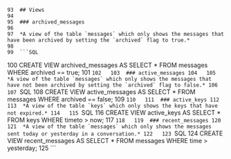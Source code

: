     93	## Views
    94	
    95	### archived_messages
    96	
    97	*A view of the table `messages` which only shows the messages that have been archived by setting the `archived` flag to true.*
    98	
    99	```SQL
   100	CREATE VIEW archived_messages AS SELECT * FROM messages WHERE archived == true;
   101	```
   102	
   103	### active_messages
   104	
   105	*A view of the table `messages` which only shows the messages that have not been archived by setting the `archived` flag to false.*
   106	
   107	```SQL
   108	CREATE VIEW active_messages AS SELECT * FROM messages WHERE archived == false;
   109	```
   110	
   111	### active_keys
   112	
   113	*A view of the table `keys` which only shows the keys that have not expired.*
   114	
   115	```SQL
   116	CREATE VIEW active_keys AS SELECT * FROM keys WHERE timeto > now;
   117	```
   118	
   119	### recent_messages
   120	
   121	*A view of the table `messages` which only shows the messages sent today or yesterday in a conversation.*
   122	
   123	```SQL
   124	CREATE VIEW recent_messages AS SELECT * FROM messages WHERE time > yesterday;
   125	```
